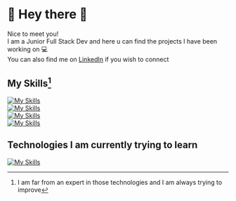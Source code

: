 # :cherry_blossom: Hey there :rainbow:

Nice to meet you!   
I am a Junior Full Stack Dev and here u can find the projects I have been working on :computer:  
You can also find me on [LinkedIn](https://www.linkedin.com/in/lilyplum/) if you wish to connect

## My Skills[^1]
[![My Skills](https://skillicons.dev/icons?i=vite,react,js,html,css)](https://skillicons.dev)  
[![My Skills](https://skillicons.dev/icons?i=nodejs,express,tailwind,bootstrap,figma)](https://skillicons.dev)  
[![My Skills](https://skillicons.dev/icons?i=java,maven,spring,mongodb,postgres)](https://skillicons.dev)  
[![My Skills](https://skillicons.dev/icons?i=vscode,idea,github,git)](https://skillicons.dev)  

## Technologies I am currently trying to learn
[![My Skills](https://skillicons.dev/icons?i=angular,godot,python,kotlin,gradle)](https://skillicons.dev)  

[^1]:I am far from an expert in those technologies and I am always trying to improve 
